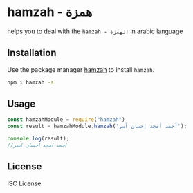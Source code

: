 # hamzah - همزة

helps you to deal with the `hamzah - الهمزة` in arabic language


## Installation

Use the package manager [hamzah](https://www.npmjs.com/package/hamzah) to install `hamzah`.

```bash
npm i hamzah -s
```

## Usage

```javascript
const hamzahModule = require("hamzah")
const result = hamzahModule.hamzah('أحمد أمجد إحسان آسر');

console.log(result);
//احمد امجد احسان اسر

```

## License
ISC License